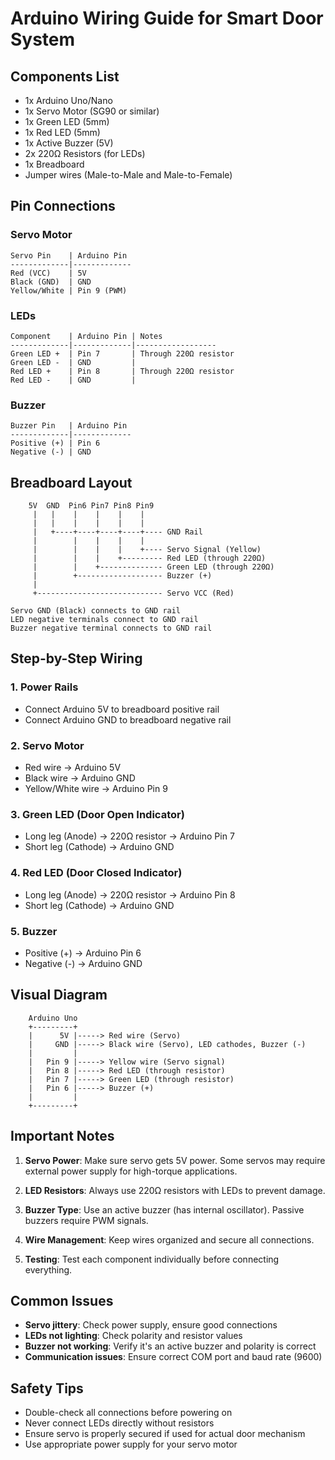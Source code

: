 # Arduino Wiring Guide for Smart Door System

## Components List
- 1x Arduino Uno/Nano
- 1x Servo Motor (SG90 or similar)
- 1x Green LED (5mm)
- 1x Red LED (5mm)  
- 1x Active Buzzer (5V)
- 2x 220Ω Resistors (for LEDs)
- 1x Breadboard
- Jumper wires (Male-to-Male and Male-to-Female)

## Pin Connections

### Servo Motor
```
Servo Pin    | Arduino Pin
-------------|-------------
Red (VCC)    | 5V
Black (GND)  | GND
Yellow/White | Pin 9 (PWM)
```

### LEDs
```
Component    | Arduino Pin | Notes
-------------|-------------|------------------
Green LED +  | Pin 7       | Through 220Ω resistor
Green LED -  | GND         |
Red LED +    | Pin 8       | Through 220Ω resistor  
Red LED -    | GND         |
```

### Buzzer
```
Buzzer Pin   | Arduino Pin
-------------|-------------
Positive (+) | Pin 6
Negative (-) | GND
```

## Breadboard Layout

```
    5V  GND  Pin6 Pin7 Pin8 Pin9
     |   |    |    |    |    |
     |   |    |    |    |    |
     |   +----+----+----+----+---- GND Rail
     |        |    |    |    |
     |        |    |    |    +---- Servo Signal (Yellow)
     |        |    |    +--------- Red LED (through 220Ω)
     |        |    +-------------- Green LED (through 220Ω)  
     |        +------------------- Buzzer (+)
     |
     +---------------------------- Servo VCC (Red)

Servo GND (Black) connects to GND rail
LED negative terminals connect to GND rail
Buzzer negative terminal connects to GND rail
```

## Step-by-Step Wiring

### 1. Power Rails
- Connect Arduino 5V to breadboard positive rail
- Connect Arduino GND to breadboard negative rail

### 2. Servo Motor
- Red wire → Arduino 5V
- Black wire → Arduino GND  
- Yellow/White wire → Arduino Pin 9

### 3. Green LED (Door Open Indicator)
- Long leg (Anode) → 220Ω resistor → Arduino Pin 7
- Short leg (Cathode) → Arduino GND

### 4. Red LED (Door Closed Indicator)  
- Long leg (Anode) → 220Ω resistor → Arduino Pin 8
- Short leg (Cathode) → Arduino GND

### 5. Buzzer
- Positive (+) → Arduino Pin 6
- Negative (-) → Arduino GND

## Visual Diagram

```
    Arduino Uno
    +---------+
    |      5V |-----> Red wire (Servo)
    |     GND |-----> Black wire (Servo), LED cathodes, Buzzer (-)
    |         |
    |   Pin 9 |-----> Yellow wire (Servo signal)
    |   Pin 8 |-----> Red LED (through resistor)
    |   Pin 7 |-----> Green LED (through resistor)  
    |   Pin 6 |-----> Buzzer (+)
    |         |
    +---------+
```

## Important Notes

1. **Servo Power**: Make sure servo gets 5V power. Some servos may require external power supply for high-torque applications.

2. **LED Resistors**: Always use 220Ω resistors with LEDs to prevent damage.

3. **Buzzer Type**: Use an active buzzer (has internal oscillator). Passive buzzers require PWM signals.

4. **Wire Management**: Keep wires organized and secure all connections.

5. **Testing**: Test each component individually before connecting everything.

## Common Issues

- **Servo jittery**: Check power supply, ensure good connections
- **LEDs not lighting**: Check polarity and resistor values  
- **Buzzer not working**: Verify it's an active buzzer and polarity is correct
- **Communication issues**: Ensure correct COM port and baud rate (9600)

## Safety Tips

- Double-check all connections before powering on
- Never connect LEDs directly without resistors
- Ensure servo is properly secured if used for actual door mechanism
- Use appropriate power supply for your servo motor
